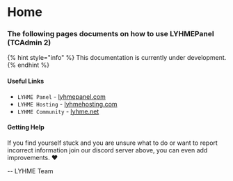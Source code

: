 # Home

### The following pages documents on how to use LYHMEPanel \(TCAdmin 2\)

{% hint style="info" %}
This documentation is currently under development.
{% endhint %}

#### Useful Links

* `LYHME Panel` - [lyhmepanel.com](https://lyhmepanel.com)
* `LYHME Hosting` - [lyhmehosting.com](https://lyhmehosting.com)
* `LYHME Community` - [lyhme.net](https://lyhme.net)

#### Getting Help

If you find yourself stuck and you are unsure what to do or want to report incorrect information join our discord server  above, you can even add improvements. ❤️  
  
-- LYHME Team



